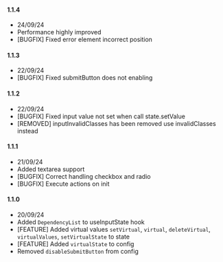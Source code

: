 #### 1.1.4

-   24/09/24
-   Performance highly improved
-   [BUGFIX] Fixed error element incorrect position

#### 1.1.3

-   22/09/24
-   [BUGFIX] Fixed submitButton does not enabling

#### 1.1.2

-   22/09/24
-   [BUGFIX] Fixed input value not set when call state.setValue
-   [REMOVED] inputInvalidClasses has been removed use invalidClasses instead

#### 1.1.1

-   21/09/24
-   Added textarea support
-   [BUGFIX] Correct handling checkbox and radio
-   [BUGFIX] Execute actions on init

#### 1.1.0

-   20/09/24
-   Added `DependencyList` to useInputState hook
-   [FEATURE] Added virtual values `setVirtual`, `virtual`, `deleteVirtual`, `virtualValues`, `setVirtualState` to state
-   [FEATURE] Added `virtualState` to config
-   Removed `disableSubmitButton` from config
